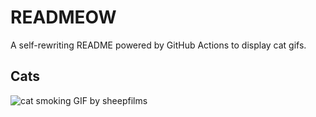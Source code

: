 # READMEOW

A self-rewriting README powered by GitHub Actions to display cat gifs.

## Cats

![cat smoking GIF by sheepfilms](https://media1.giphy.com/media/l0ExdMHUDKteztyfe/200.gif?cid=9acd02da2ddb4c13dn8lxs5lh93pzjxw3zhf8auqyng5maz6&ep=v1_gifs_search&rid=200.gif&ct=g)
